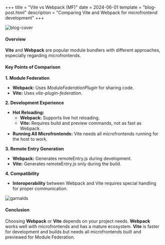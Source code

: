 +++
title = "Vite vs Webpack (MF)"
date = 2024-06-01
template = "blog-post.html"
description = "Comparing Vite and Webpack for microfrontend development"
+++

![blog-cover](/images/blog/2024-06-01/vite-vs-webpack.webp)

<h4><b>Overview</b></h4>

<b>Vite</b> and <b>Webpack</b> are popular module bundlers with different approaches, especially regarding microfrontends.

<h4><b>Key Points of Comparison</b></h4>

<b>1. Module Federation</b>

- <b>Webpack:</b> Uses <i>ModuleFederationPlugin</i> for sharing code.
- <b>Vite:</b> Uses <i>vite-plugin-federation</i>.

<b>2. Development Experience</b>

- <b>Hot Reloading:</b>
  - <b>Webpack:</b> Supports live hot reloading.
  - <b>Vite:</b> Requires build and preview commands, not as fast as Webpack.
- <b>Running All Microfrontends:</b> Vite needs all microfrontends running for the host to work.

<b>3. Remote Entry Generation</b>

- <b>Webpack:</b> Generates remoteEntry.js during development.
- <b>Vite:</b> Generates remoteEntry.js only during the build.

<b>4. Compatibility</b>
- <b>Interoperability</b> between Webpack and Vite requires special handling for proper communication.

![garnalds](/images/blog/general/garlands.png)

<h4><b>Conclusion</b></h4>

Choosing <b>Webpack</b> or <b>Vite</b> depends on your project needs. <b>Webpack</b> works well with microfrontends and has a mature ecosystem. <b>Vite</b> is faster for development and builds but needs all microfrontends built and previewed for Module Federation.